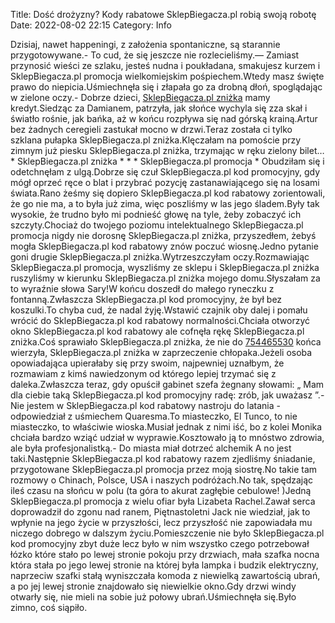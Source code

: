Title: Dość drożyzny? Kody rabatowe SklepBiegacza.pl robią swoją robotę
Date: 2022-08-02 22:15
Category: Info

Dzisiaj, nawet happeningi, z założenia spontaniczne, są starannie przygotowywane.- To cud, że się jeszcze nie rozlecieliśmy.— Zamiast przynosić wieści ze szlaku, jesteś nudna i poukładana, smakujesz kurzem i SklepBiegacza.pl promocja wielkomiejskim pośpiechem.Wtedy masz święte prawo do niepicia.Uśmiechnęła się i złapała go za drobną dłoń, spoglądając w zielone oczy.- Dobrze dzieci, [SklepBiegacza.pl zniżka](https://promki.pl/kody-rabatowe/sklepbiegaczapl) mamy kredyt.Siedząc za Damianem, patrzyła, jak słońce wychyla się zza skał i światło rośnie, jak bańka, aż w końcu rozpływa się nad górską krainą.Artur bez żadnych ceregieli zastukał mocno w drzwi.Teraz została ci tylko szklana pułapka SklepBiegacza.pl zniżka.Klęczałam na pomoście przy zimnym już piesku SklepBiegacza.pl zniżka, trzymając w ręku zielony bilet… * SklepBiegacza.pl zniżka * * * SklepBiegacza.pl promocja * Obudziłam się i odetchnęłam z ulgą.Dobrze się czuł SklepBiegacza.pl kod promocyjny, gdy mógł oprzeć ręce o blat i przybrać pozycję zastanawiającego się na losami świata.Rano żeśmy się dopiero SklepBiegacza.pl kod rabatowy zorientowali, że go nie ma, a to była już zima, więc poszliśmy w las jego śladem.Były tak wysokie, że trudno było mi podnieść głowę na tyle, żeby zobaczyć ich szczyty.Chociaż do twojego poziomu intelektualnego SklepBiegacza.pl promocja nigdy nie dorosnę SklepBiegacza.pl zniżka, przyszedłem, żebyś mogła SklepBiegacza.pl kod rabatowy znów poczuć wiosnę.Jedno pytanie goni drugie SklepBiegacza.pl zniżka.Wytrzeszczyłam oczy.Rozmawiając SklepBiegacza.pl promocja, wyszliśmy ze sklepu i SklepBiegacza.pl zniżka ruszyliśmy w kierunku SklepBiegacza.pl zniżka mojego domu.Słyszałam za to wyraźnie słowa Sary!W końcu doszedł do małego ryneczku z fontanną.Zwłaszcza SklepBiegacza.pl kod promocyjny, że był bez koszulki.To chyba cud, że nadal żyję.Wstawić czajnik oby dalej i pomału wrócić do SklepBiegacza.pl kod rabatowy normalności.Chciała otworzyć okno SklepBiegacza.pl kod rabatowy ale cofnęła rękę SklepBiegacza.pl zniżka.Coś sprawiało SklepBiegacza.pl zniżka, że nie do [754465530](https://telinfo.co/pl/numer/754465530/) końca wierzyła, SklepBiegacza.pl zniżka w zaprzeczenie chłopaka.Jeżeli osoba opowiadająca upierałaby się przy swoim, najpewniej uznałbym, że rozmawiam z kimś nawiedzonym od którego lepiej trzymać się z daleka.Zwłaszcza teraz, gdy opuścił gabinet szefa żegnany słowami: „ Mam dla ciebie taką SklepBiegacza.pl kod promocyjny radę: zrób, jak uważasz ”.- Nie jestem w SklepBiegacza.pl kod rabatowy nastroju do latania - odpowiedział z uśmiechem Quaresma.To miasteczko, El Tunco, to nie miasteczko, to właściwie wioska.Musiał jednak z nimi iść, bo z kolei Monika chciała bardzo wziąć udział w wyprawie.Kosztowało ją to mnóstwo zdrowia, ale była profesjonalistką.- Do miasta miał dotrzeć alchemik A no jest taki.Następnie SklepBiegacza.pl kod rabatowy razem zjedliśmy śniadanie, przygotowane SklepBiegacza.pl promocja przez moją siostrę.No takie tam rozmowy o Chinach, Polsce, USA i naszych podróżach.No tak, spędzając ileś czasu na słońcu w polu (ta góra to akurat zagłębie cebulowe! )Jedną SklepBiegacza.pl promocja z wielu ofiar była Lizabeta Rachel.Zawał serca doprowadził do zgonu nad ranem, Piętnastoletni Jack nie wiedział, jak to wpłynie na jego życie w przyszłości, lecz przyszłość nie zapowiadała mu niczego dobrego w dalszym życiu.Pomieszczenie nie było SklepBiegacza.pl kod promocyjny zbyt duże lecz było w nim wszystko czego potrzebował łózko które stało po lewej stronie pokoju przy drzwiach, mała szafka nocna która stała po jego lewej stronie na której była lampka i budzik elektryczny, naprzeciw szafki stałą wyniszczała komoda z niewielką zawartością ubrań, a po jej lewej stronie znajdowało się niewielkie okno.Gdy drzwi windy otwarły się, nie mieli na sobie już połowy ubrań.Uśmiechnęła się.Było zimno, coś siąpiło.

